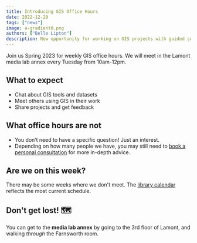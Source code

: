 ```yaml
---
title: Introducing GIS Office Hours
date: 2022-12-20
tags: ["news"]
image: a-gradient8.png
authors: ["Belle Lipton"]
description: New opportunity for working on GIS projects with guided support from the Harvard Map Collection.
---
```


Join us Spring 2023 for weekly GIS office hours. We will meet in the Lamont media lab annex every Tuesday from 10am-12pm.

## What to expect

- Chat about GIS tools and datasets
- Meet others using GIS in their work
- Share projects and get feedback

## What office hours are not

- You don’t need to have a specific question! Just an interest.
- Depending on how many people we have, you may still need to <a href="https://outlook.office365.com/owa/calendar/HarvardMapCollection1@HU.onmicrosoft.com/bookings/" target="_blank">book a personal consultation</a> for more in-depth advice.

## Are we on this week?

There may be some weeks where we don't meet. The <a href="https://libcal.library.harvard.edu/calendar/main?t=d&q=gis%20office%20hours&cid=15049&cal=15049&inc=0" target="_blank">library calendar</a>  reflects the most current schedule. 

## Don't get lost! 🗺️

You can get to the **media lab annex** by going to the 3rd floor of Lamont, and walking _through_ the Farnsworth room.